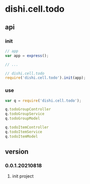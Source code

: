 # dishi.cell.todo

## api
### init
```javascript
// app
var app = express();

// ...

// dishi.cell.todo
require('dishi.cell.todo').init(app);
```

### use
```javascript
var q = require('dishi.cell.todo');

q.todoGroupController
q.todoGroupService
q.todoGroupModel

q.todoItemController
q.todoItemService
q.todoItemModel
```

## version
### 0.0.1.20210818
1. init project

